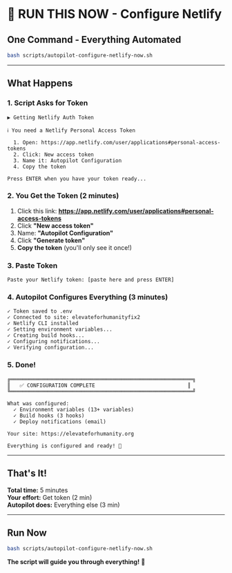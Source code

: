 # 🚀 RUN THIS NOW - Configure Netlify

## One Command - Everything Automated

```bash
bash scripts/autopilot-configure-netlify-now.sh
```

---

## What Happens

### 1. Script Asks for Token

```
▶ Getting Netlify Auth Token

ℹ You need a Netlify Personal Access Token

  1. Open: https://app.netlify.com/user/applications#personal-access-tokens
  2. Click: New access token
  3. Name it: Autopilot Configuration
  4. Copy the token

Press ENTER when you have your token ready...
```

### 2. You Get the Token (2 minutes)

1. Click this link: **https://app.netlify.com/user/applications#personal-access-tokens**
2. Click **"New access token"**
3. Name: **"Autopilot Configuration"**
4. Click **"Generate token"**
5. **Copy the token** (you'll only see it once!)

### 3. Paste Token

```
Paste your Netlify token: [paste here and press ENTER]
```

### 4. Autopilot Configures Everything (3 minutes)

```
✓ Token saved to .env
✓ Connected to site: elevateforhumanityfix2
✓ Netlify CLI installed
✓ Setting environment variables...
✓ Creating build hooks...
✓ Configuring notifications...
✓ Verifying configuration...
```

### 5. Done!

```
╔═══════════════════════════════════════════════════════════╗
║   ✅ CONFIGURATION COMPLETE                              ║
╚═══════════════════════════════════════════════════════════╝

What was configured:
  ✓ Environment variables (13+ variables)
  ✓ Build hooks (3 hooks)
  ✓ Deploy notifications (email)

Your site: https://elevateforhumanity.org

Everything is configured and ready! 🚀
```

---

## That's It!

**Total time:** 5 minutes  
**Your effort:** Get token (2 min)  
**Autopilot does:** Everything else (3 min)

---

## Run Now

```bash
bash scripts/autopilot-configure-netlify-now.sh
```

**The script will guide you through everything!** 🤖
